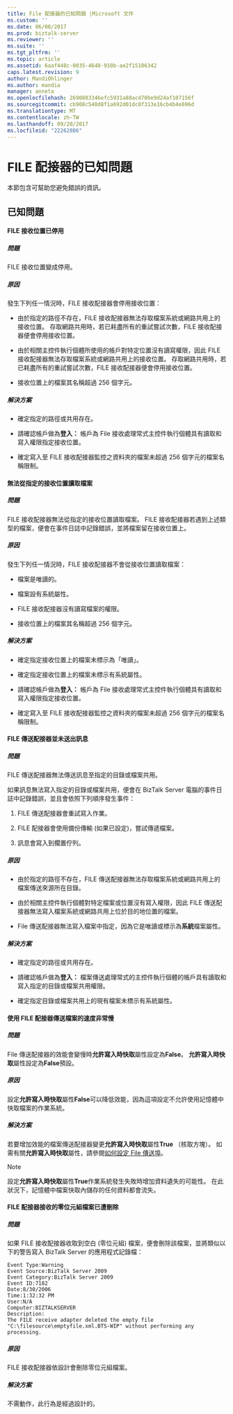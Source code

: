 ```yaml
---
title: File 配接器的已知問題 |Microsoft 文件
ms.custom: ''
ms.date: 06/08/2017
ms.prod: biztalk-server
ms.reviewer: ''
ms.suite: ''
ms.tgt_pltfrm: ''
ms.topic: article
ms.assetid: 6aaf448c-0035-4648-910b-ae2f15106342
caps.latest.revision: 9
author: MandiOhlinger
ms.author: mandia
manager: anneta
ms.openlocfilehash: 2690803346efc5931a88acd70be9d24af107156f
ms.sourcegitcommit: cb908c540d8f1a692d01dc8f313e16cb4b4e696d
ms.translationtype: MT
ms.contentlocale: zh-TW
ms.lasthandoff: 09/20/2017
ms.locfileid: "22262886"
---
```

# <a name="known-issues-with-the-file-adapter"></a>FILE 配接器的已知問題
本節包含可幫助您避免錯誤的資訊。  
  
## <a name="known-issues"></a>已知問題  
  
#### <a name="a-file-receive-location-is-disabled"></a>FILE 接收位置已停用  
  
##### <a name="problem"></a>問題  
 FILE 接收位置變成停用。  
  
##### <a name="cause"></a>原因  
 發生下列任一情況時，FILE 接收配接器會停用接收位置：  
  
-   由於指定的路徑不存在，FILE 接收配接器無法存取檔案系統或網路共用上的接收位置。 存取網路共用時，若已耗盡所有的重試嘗試次數，FILE 接收配接器便會停用接收位置。  
  
-   由於相關主控件執行個體所使用的帳戶對特定位置沒有讀寫權限，因此 FILE 接收配接器無法存取檔案系統或網路共用上的接收位置。 存取網路共用時，若已耗盡所有的重試嘗試次數，FILE 接收配接器便會停用接收位置。  
  
-   接收位置上的檔案其名稱超過 256 個字元。  
  
##### <a name="resolution"></a>解決方案  
  
-   確定指定的路徑或共用存在。  
  
-   請確認帳戶做為**登入：** 帳戶為 File 接收處理常式主控件執行個體具有讀取和寫入權限指定接收位置。  
  
-   確定寫入至 FILE 接收配接器監控之資料夾的檔案未超過 256 個字元的檔案名稱限制。  
  
#### <a name="files-are-not-being-read-from-the-specified-receive-location"></a>無法從指定的接收位置讀取檔案  
  
##### <a name="problem"></a>問題  
 FILE 接收配接器無法從指定的接收位置讀取檔案。 FILE 接收配接器若遇到上述類型的檔案，便會在事件日誌中記錄錯誤，並將檔案留在接收位置上。  
  
##### <a name="cause"></a>原因  
 發生下列任一情況時，FILE 接收配接器不會從接收位置讀取檔案：  
  
-   檔案是唯讀的。  
  
-   檔案設有系統屬性。  
  
-   FILE 接收配接器沒有讀寫檔案的權限。  
  
-   接收位置上的檔案其名稱超過 256 個字元。  
  
##### <a name="resolution"></a>解決方案  
  
-   確定指定接收位置上的檔案未標示為「唯讀」。  
  
-   確定指定接收位置上的檔案未標示有系統屬性。  
  
-   請確認帳戶做為**登入：** 帳戶為 File 接收處理常式主控件執行個體具有讀取和寫入權限指定接收位置。  
  
-   確定寫入至 FILE 接收配接器監控之資料夾的檔案未超過 256 個字元的檔案名稱限制。  
  
#### <a name="messages-are-not-being-sent-by-the-file-send-adapter"></a>FILE 傳送配接器並未送出訊息  
  
##### <a name="problem"></a>問題  
 FILE 傳送配接器無法傳送訊息至指定的目錄或檔案共用。  
  
 如果訊息無法寫入指定的目錄或檔案共用，便會在 BizTalk Server 電腦的事件日誌中記錄錯誤，並且會依照下列順序發生事件：  
  
1.  FILE 傳送配接器會重試寫入作業。  
  
2.  FILE 配接器會使用備份傳輸 (如果已設定)，嘗試傳遞檔案。  
  
3.  訊息會寫入到擱置佇列。  
  
##### <a name="cause"></a>原因  
  
-   由於指定的路徑不存在，FILE 傳送配接器無法存取檔案系統或網路共用上的檔案傳送來源所在目錄。  
  
-   由於相關主控件執行個體對特定檔案或位置沒有寫入權限，因此 FILE 傳送配接器無法寫入檔案系統或網路共用上位於目的地位置的檔案。  
  
-   File 傳送配接器無法寫入檔案中指定，因為它是唯讀或標示為**系統**檔案屬性。  
  
##### <a name="resolution"></a>解決方案  
  
-   確定指定的路徑或共用存在。  
  
-   請確認帳戶做為**登入：** 檔案傳送處理常式的主控件執行個體的帳戶具有讀取和寫入指定的目錄或檔案共用權限。  
  
-   確定指定目錄或檔案共用上的現有檔案未標示有系統屬性。  
  
#### <a name="sending-a-file-using-the-file-adapter-is-very-slow"></a>使用 FILE 配接器傳送檔案的速度非常慢  
  
##### <a name="problem"></a>問題  
 File 傳送配接器的效能會變慢時**允許寫入時快取**屬性設定為**False**。 **允許寫入時快取**屬性設定為**False**預設。  
  
##### <a name="cause"></a>原因  
 設定**允許寫入時快取**屬性**False**可以降低效能，因為這項設定不允許使用記憶體中快取檔案的作業系統。  
  
##### <a name="resolution"></a>解決方案  
 若要增加效能的檔案傳送配接器變更**允許寫入時快取**屬性**True** （核取方塊）。 如需有關**允許寫入時快取**屬性，請參閱[如何設定 File 傳送埠](http://msdn.microsoft.com/library/d801c5b7-da0a-4228-af0c-c2d450c251a9)。  
  
> [!NOTE]
>  設定**允許寫入時快取**屬性**True**作業系統發生失敗時增加資料遺失的可能性。 在此狀況下，記憶體中檔案快取內儲存的任何資料都會流失。  
  
#### <a name="zero-byte-files-received-by-the-file-adapter-are-deleted"></a>FILE 配接器接收的零位元組檔案已遭刪除  
  
##### <a name="problem"></a>問題  
 如果 FILE 接收配接器收取到空白 (零位元組) 檔案，便會刪除該檔案，並將類似以下的警告寫入 BizTalk Server 的應用程式記錄檔：  
  
```  
Event Type:Warning  
Event Source:BizTalk Server 2009  
Event Category:BizTalk Server 2009   
Event ID:7182  
Date:8/30/2006  
Time:1:32:32 PM  
User:N/A  
Computer:BIZTALKSERVER  
Description:  
The FILE receive adapter deleted the empty file "C:\filesource\emptyfile.xml.BTS-WIP" without performing any processing.  
```  
  
##### <a name="cause"></a>原因  
 FILE 接收配接器依設計會刪除零位元組檔案。  
  
##### <a name="resolution"></a>解決方案  
 不需動作，此行為是經過設計的。